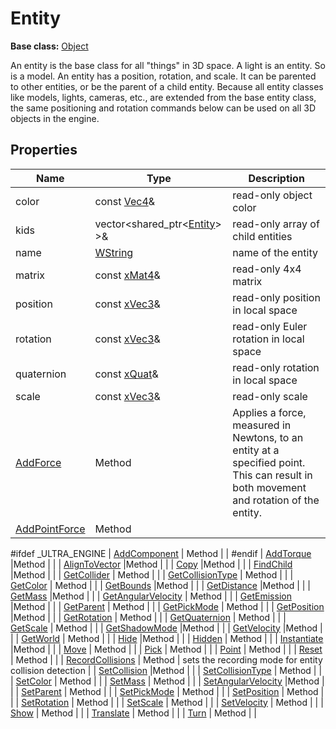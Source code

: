 # Entity

**Base class:** [Object](Object.md)

An entity is the base class for all "things" in 3D space. A light is an entity. So is a model. An entity has a position, rotation, and scale. It can be parented to other entities, or be the parent of a child entity. Because all entity classes like models, lights, cameras, etc., are extended from the base entity class, the same positioning and rotation commands below can be used on all 3D objects in the engine.

## Properties

| Name | Type | Description |
|---|---|---|
| color | const [Vec4](Vec4.md)& | read-only object color |
| kids | vector<shared_ptr<[Entity](Entity.md)\> \>& | read-only array of child entities |
| name | [WString](WString.md) | name of the entity | 
| matrix | const [xMat4](xMat4.md)& | read-only 4x4 matrix |
| position | const [xVec3](xVec3.md)& | read-only position in local space |
| rotation | const [xVec3](xVec3.md)& | read-only Euler rotation in local space | 
| quaternion | const [xQuat](xQuat.md)& | read-only rotation in local space |
| scale | const [xVec3](xVec3.md)& | read-only scale |
| [AddForce](Entity_AddForce_32f.md) | Method | Applies a force, measured in Newtons, to an entity at a specified point. This can result in both movement and rotation of the entity. |
| [AddPointForce](Entity_AddPointForce_32f.md) |Method |  |
#ifdef _ULTRA_ENGINE
| [AddComponent](Entity_AddComponent.md) | Method |  |
#endif
| [AddTorque](Entity_AddTorque_32f.md) |Method |  |
| [AlignToVector](Entity_AlignToVector_32f.md) |Method |  |
| [Copy](Entity_Copy.md) |Method |  |
| [FindChild](Entity_FindChild.md) |Method |  |
| [GetCollider](Entity_GetCollider.md) | Method | |
| [GetCollisionType](Entity_GetCollisionType.md) | Method | |
| [GetColor](Entity_GetColor.md) | Method | |
| [GetBounds](Entity_GetBounds_32f.md) |Method |  |
| [GetDistance](Entity_GetDistance_32f.md) |Method |  |
| [GetMass](Entity_GetMass_32f.md) |Method |  |
| [GetAngularVelocity](Entity_GetOmega_32f.md) | Method | |
| [GetEmission](GetEmission.md) |Method |  |
| [GetParent](Entity_GetParent.md) | Method | |
| [GetPickMode](Entity_GetPickMode.md) | Method | |
| [GetPosition](Entity_GetPosition_32f.md) |Method |  |
| [GetRotation](Entity_GetRotation_32f.md) | Method | |
| [GetQuaternion](Entity_GetQuaternion_32f.md) | Method | |
| [GetScale](Entity_GetScale_32f.md) | Method | |
| [GetShadowMode](Entity_GetShadowMode.md) |Method |  |
| [GetVelocity](Entity_GetVelocity_32f.md) |Method |  |
| [GetWorld](Entity_GetWorld.md) | Method | |
| [Hide](Entity_Hide.md) |Method |  |
| [Hidden](Entity_Hidden.md) | Method | |
| [Instantiate](Entity_Instantiate.md) |Method |  |
| [Move](Entity_Move_32f.md) | Method | |
| [Pick](Entity_Pick_32f.md) | Method | |
| [Point](Entity_Point_32f.md) | Method | |
| [Reset](Entity_Reset.md) | Method | |
| [RecordCollisions](Entity_RecordCollisions.md) | Method | sets the recording mode for entity collision detection |
| [SetCollision](Entity_SetCollision.md) |Method |  |
| [SetCollisionType](Entity_SetCollisionType.md) | Method | |
| [SetColor](Entity_SetColor.md) | Method | |
| [SetMass](Entity_SetMass.md) | Method | |
| [SetAngularVelocity](Entity_SetOmega_32f.md) |Method |  |
| [SetParent](Entity_SetParent.md) | Method | |
| [SetPickMode](Entity_SetPickMode.md) | Method | |
| [SetPosition](Entity_SetPosition_32f.md) | Method | |
| [SetRotation](Entity_SetRotation_32f.md) | Method | |
| [SetScale](Entity_SetScale_32f.md) | Method | |
| [SetVelocity](Entity_SetVelocity_32f.md) | Method | |
| [Show](Entity_Show.md) | Method | |
| [Translate](Entity_Translate_32f.md) | Method | |
| [Turn](Entity_Turn_32f.md) | Method | |
